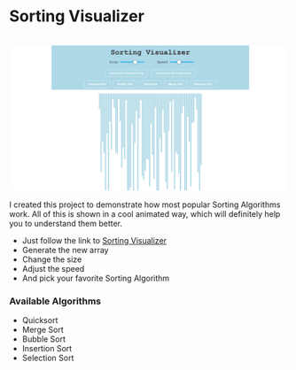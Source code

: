 # Sorting Visualizer

<br/>
<img src="img/sort.png"> <br/>

I created this project to demonstrate how most popular Sorting Algorithms work. All of this is shown in a cool animated way, which will definitely help you to understand them better.

 - Just follow the link to [Sorting Visualizer](https://gogi22.github.io/SortVisualizer/)
 - Generate the new array
 - Change the size
 - Adjust the speed
 - And pick your favorite Sorting Algorithm

### Available Algorithms

 - Quicksort
 - Merge Sort
 - Bubble Sort
 - Insertion Sort
 - Selection Sort
